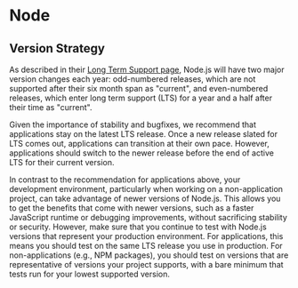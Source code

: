 # Node

## Version Strategy

As described in their [Long Term Support page](https://github.com/nodejs/LTS), Node.js will have two major version changes each year: odd-numbered releases, which are not supported after their six month span as "current", and even-numbered releases, which enter long term support (LTS) for a year and a half after their time as "current".

Given the importance of stability and bugfixes, we recommend that applications stay on the latest LTS release. Once a new release slated for LTS comes out, applications can transition at their own pace. However, applications should switch to the newer release before the end of active LTS for their current version.

In contrast to the recommendation for applications above, your development environment, particularly when working on a non-application project, can take advantage of newer versions of Node.js. This allows you to get the benefits that come with newer versions, such as a faster JavaScript runtime or debugging improvements, without sacrificing stability or security. However, make sure that you continue to test with Node.js versions that represent your production environment. For applications, this means you should test on the same LTS release you use in production. For non-applications (e.g., NPM packages), you should test on versions that are representative of versions your project supports, with a bare minimum that tests run for your lowest supported version.
